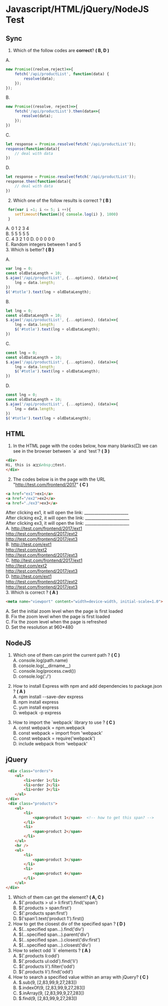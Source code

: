 # Javascript/HTML/jQuery/NodeJS Test
## Sync
1. Which of the follow codes are **correct**?  **( B, D )**  

A. 
```javascript
new Promise((reolve,reject)=>{
    fetch('/api/productList', function(data) {
        resolve(data);
    });
});
```
B.
```javascript
new Promise((resolve, reject)=>{
    fetch('/api/productList').then(data=>{
       resolve(data); 
    });
})
```
C.
```javascript
let response = Promise.resolve(fetch('/api/productList'));
response(function(data){
    // deal with data
})
```
D.
```javascript
let response = Promise.resolve(fetch('/api/productList'));
response.then(function(data){
    // deal with data
})
```
2. Which one of the follow results is correct ? **( B )**  
```javascript
 for(var i =1; i <= 5; i ++){
 	setTimeout(function(){ console.log(i) }, 1000)
 }
 ```
 A. 0 1 2 3 4  
 B. 5 5 5 5 5  
 C. 4 3 2 1 0 
 D. 0 0 0 0 0    
 E. Random integers between 1 and 5  
3. Which is better? **( B )**  

A.
```javascript
var lng = 0;
const oldDataLength = 10;
$.ajax('/api/productList', {...options}, (data)=>{
    lng = data.length;
})
$('#totle').text(lng + oldDataLength);
```
B.
```javascript
let lng = 0;
const oldDataLength = 10;
$.ajax('/api/productList', {...options}, (data)=>{
    lng = data.length;
    $('#totle').text(lng + oldDataLength);
})
```
C.
```javascript
const lng = 0;
const oldDataLength = 10;
$.ajax('/api/productList', {...options}, (data)=>{
    lng = data.length;
    $('#totle').text(lng + oldDataLength);
})
```
D.
```javascript
const lng = 0;
const oldDataLength = 10;
$.ajax('/api/productList', {...options}, (data)=>{
    lng = data.length;
})
$('#totle').text(lng + oldDataLength);
```
## HTML
1. In the HTML page with the codes below, how many blanks(□) we can see in the browser between \`a\` and \`test\`?  **( 3 )**
```HTML
<div>
Hi, this is a□□&nbsp;□test.
</div>
```
2. The codes below is in the page with the URL "http://test.com/frontend/2017" **( C )**    
```HTML
<a href="ex1">ex1</a>
<a href="/ex2">ex2</a>
<a href="./ex3">ex3</a>
```
After clicking ex1, it will open the link: ______________________  
After clicking ex2, it will open the link: ______________________  
After clicking ex3, it will open the link: ______________________  
A. http://test.com/frontend/2017/ext1  
   http://test.com/frontend/2017/ext2  
   http://test.com/frontend/2017/ext3  
B. http://test.com/ext1  
   http://test.com/ext2  
   http://test.com/frontend/2017/ext3  
C. http://test.com/frontend/2017/ext1  
   http://test.com/ext2  
   http://test.com/frontend/2017/ext3  
D. http://test.com/ext1  
   http://test.com/frontend/2017/ext2  
   http://test.com/frontend/2017/ext3  
3. Which is correct ? **( A )**
```HTML
<meta name="viewport" content="width=device-width, initial-scale=1.0">
```
A. Set the initial zoom level when the page is first loaded  
B. Fix the zoom level when the page is first loaded  
C. Fix the zoom level when the page is refreshed  
D. Set the resolution at 960*480
## NodeJS
1. Which one of them can print the current path ?  **( C )**  
A. console.log(path.name)  
B. console.log(\_\_dirname\_\_)  
C. console.log(process.cwd())  
D. console.log('./')  

2. How to install Express with npm and add dependencies to package.json ? **( A )**  
A. npm install --save-dev express  
B. npm install express  
C. yum install express  
D. webpack -p express  
3. How to import the \`webpack\` library to use ? **( C )**  
A. const webpack = npm.webpack  
B. const webpack = import from 'webpack'  
C. const webpack = require('webpack')  
D. include webpack from 'webpack'  
## jQuery
```HTML
 <div class="orders">
    <ul>
        <li>order 1</li>
        <li>order 2</li>
        <li>order 3</li>
    </ul>
</div>
 <div class="products">
    <ul>
        <li>
            <span>product 1</span>  <!-- how to get this span? -->
        </li>
        <li>
            <span>product 2</span>
        </li>
    </ul>
    <hr />
    <ul>
        <li>
            <span>product 3</span>
        </li>
        <li>
            <span>product 4</span>
        </li>
    </ul>
</div>
 ```
1. Which of them can get the element? **( A, C )**  
A. $('.products > ul > li:first').find('span')  
B. $('.products > span:first')  
C. $('.products span:first')  
D. $('span').text('product 1').first()  
2. How to get the closest div of the specified span ? **( D )**  
A. $(...specified span...).find('div')  
A. $(...specified span...).parent('div')  
A. $(...specified span...).closest('div:first')  
A. $(...specified span...).closest('div')  
3. How to select odd \`li\` elements ? **( A )**  
A. $('.products li:odd')  
B. $('.products ul:odd').find('li')  
C. $('.products li').filter('odd')  
D. $('.products li').find('odd')  
4. How to search a specified value within an array with jQuery?  **( C )**  
A. $.sub(9, [2,83,99,9,27,283])  
B. $.indexOf(9, [2,83,99,9,27,283])  
C. $.inArray(9, [2,83,99,9,27,283])  
D. $.find(9, [2,83,99,9,27,283])  
